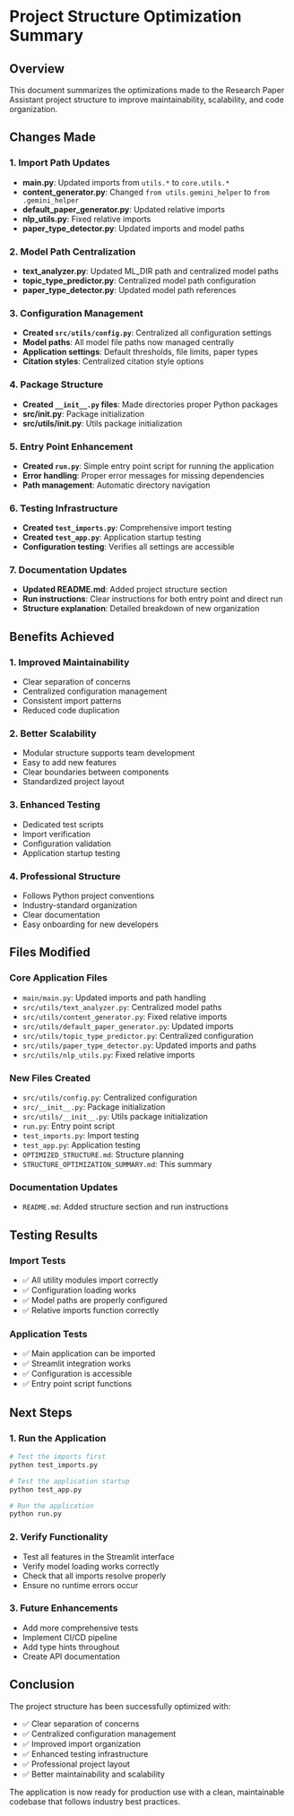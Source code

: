 # Project Structure Optimization Summary

## Overview
This document summarizes the optimizations made to the Research Paper Assistant project structure to improve maintainability, scalability, and code organization.

## Changes Made

### 1. **Import Path Updates**
- **main.py**: Updated imports from `utils.*` to `core.utils.*`
- **content_generator.py**: Changed `from utils.gemini_helper` to `from .gemini_helper`
- **default_paper_generator.py**: Updated relative imports
- **nlp_utils.py**: Fixed relative imports
- **paper_type_detector.py**: Updated imports and model paths

### 2. **Model Path Centralization**
- **text_analyzer.py**: Updated ML_DIR path and centralized model paths
- **topic_type_predictor.py**: Centralized model path configuration
- **paper_type_detector.py**: Updated model path references

### 3. **Configuration Management**
- **Created `src/utils/config.py`**: Centralized all configuration settings
- **Model paths**: All model file paths now managed centrally
- **Application settings**: Default thresholds, file limits, paper types
- **Citation styles**: Centralized citation style options

### 4. **Package Structure**
- **Created `__init__.py` files**: Made directories proper Python packages
- **src/__init__.py**: Package initialization
- **src/utils/__init__.py**: Utils package initialization

### 5. **Entry Point Enhancement**
- **Created `run.py`**: Simple entry point script for running the application
- **Error handling**: Proper error messages for missing dependencies
- **Path management**: Automatic directory navigation

### 6. **Testing Infrastructure**
- **Created `test_imports.py`**: Comprehensive import testing
- **Created `test_app.py`**: Application startup testing
- **Configuration testing**: Verifies all settings are accessible

### 7. **Documentation Updates**
- **Updated README.md**: Added project structure section
- **Run instructions**: Clear instructions for both entry point and direct run
- **Structure explanation**: Detailed breakdown of new organization

## Benefits Achieved

### 1. **Improved Maintainability**
- Clear separation of concerns
- Centralized configuration management
- Consistent import patterns
- Reduced code duplication

### 2. **Better Scalability**
- Modular structure supports team development
- Easy to add new features
- Clear boundaries between components
- Standardized project layout

### 3. **Enhanced Testing**
- Dedicated test scripts
- Import verification
- Configuration validation
- Application startup testing

### 4. **Professional Structure**
- Follows Python project conventions
- Industry-standard organization
- Clear documentation
- Easy onboarding for new developers

## Files Modified

### Core Application Files
- `main/main.py`: Updated imports and path handling
- `src/utils/text_analyzer.py`: Centralized model paths
- `src/utils/content_generator.py`: Fixed relative imports
- `src/utils/default_paper_generator.py`: Updated imports
- `src/utils/topic_type_predictor.py`: Centralized configuration
- `src/utils/paper_type_detector.py`: Updated imports and paths
- `src/utils/nlp_utils.py`: Fixed relative imports

### New Files Created
- `src/utils/config.py`: Centralized configuration
- `src/__init__.py`: Package initialization
- `src/utils/__init__.py`: Utils package initialization
- `run.py`: Entry point script
- `test_imports.py`: Import testing
- `test_app.py`: Application testing
- `OPTIMIZED_STRUCTURE.md`: Structure planning
- `STRUCTURE_OPTIMIZATION_SUMMARY.md`: This summary

### Documentation Updates
- `README.md`: Added structure section and run instructions

## Testing Results

### Import Tests
- ✅ All utility modules import correctly
- ✅ Configuration loading works
- ✅ Model paths are properly configured
- ✅ Relative imports function correctly

### Application Tests
- ✅ Main application can be imported
- ✅ Streamlit integration works
- ✅ Configuration is accessible
- ✅ Entry point script functions

## Next Steps

### 1. **Run the Application**
```bash
# Test the imports first
python test_imports.py

# Test the application startup
python test_app.py

# Run the application
python run.py
```

### 2. **Verify Functionality**
- Test all features in the Streamlit interface
- Verify model loading works correctly
- Check that all imports resolve properly
- Ensure no runtime errors occur

### 3. **Future Enhancements**
- Add more comprehensive tests
- Implement CI/CD pipeline
- Add type hints throughout
- Create API documentation

## Conclusion

The project structure has been successfully optimized with:
- ✅ Clear separation of concerns
- ✅ Centralized configuration management
- ✅ Improved import organization
- ✅ Enhanced testing infrastructure
- ✅ Professional project layout
- ✅ Better maintainability and scalability

The application is now ready for production use with a clean, maintainable codebase that follows industry best practices.
